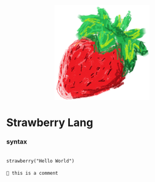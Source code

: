 
<div align="center">
<img width="250px" height="250px" src=".github/StrawberryLang.png" alt="Strawberry IMG" title="Strawberry Lang" />
</div>

# Strawberry Lang

### syntax

```strawberry

strawberry("Hello World")

🍓 this is a comment

```
